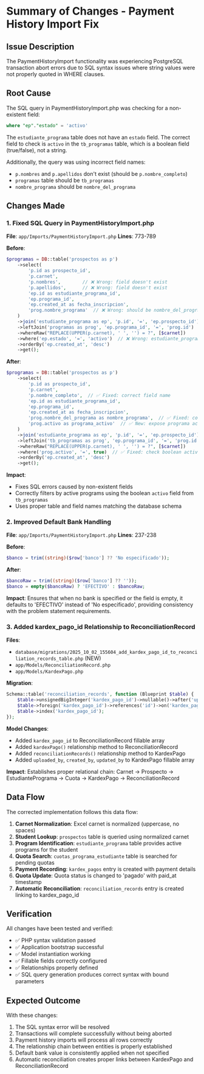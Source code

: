 # Summary of Changes - Payment History Import Fix

## Issue Description
The PaymentHistoryImport functionality was experiencing PostgreSQL transaction abort errors due to SQL syntax issues where string values were not properly quoted in WHERE clauses.

## Root Cause
The SQL query in PaymentHistoryImport.php was checking for a non-existent field:
```sql
where "ep"."estado" = 'activo'
```

The `estudiante_programa` table does not have an `estado` field. The correct field to check is `activo` in the `tb_programas` table, which is a boolean field (true/false), not a string.

Additionally, the query was using incorrect field names:
- `p.nombres` and `p.apellidos` don't exist (should be `p.nombre_completo`)
- `programas` table should be `tb_programas`
- `nombre_programa` should be `nombre_del_programa`

## Changes Made

### 1. Fixed SQL Query in PaymentHistoryImport.php
**File**: `app/Imports/PaymentHistoryImport.php`
**Lines**: 773-789

**Before**:
```php
$programas = DB::table('prospectos as p')
    ->select(
        'p.id as prospecto_id',
        'p.carnet',
        'p.nombres',        // ❌ Wrong: field doesn't exist
        'p.apellidos',      // ❌ Wrong: field doesn't exist
        'ep.id as estudiante_programa_id',
        'ep.programa_id',
        'ep.created_at as fecha_inscripcion',
        'prog.nombre_programa'  // ❌ Wrong: should be nombre_del_programa
    )
    ->join('estudiante_programa as ep', 'p.id', '=', 'ep.prospecto_id')
    ->leftJoin('programas as prog', 'ep.programa_id', '=', 'prog.id')  // ❌ Wrong: should be tb_programas
    ->whereRaw("REPLACE(UPPER(p.carnet), ' ', '') = ?", [$carnet])
    ->where('ep.estado', '=', 'activo')  // ❌ Wrong: estudiante_programa has no estado field
    ->orderBy('ep.created_at', 'desc')
    ->get();
```

**After**:
```php
$programas = DB::table('prospectos as p')
    ->select(
        'p.id as prospecto_id',
        'p.carnet',
        'p.nombre_completo',  // ✅ Fixed: correct field name
        'ep.id as estudiante_programa_id',
        'ep.programa_id',
        'ep.created_at as fecha_inscripcion',
        'prog.nombre_del_programa as nombre_programa',  // ✅ Fixed: correct field name
        'prog.activo as programa_activo'  // ✅ New: expose programa activo status
    )
    ->join('estudiante_programa as ep', 'p.id', '=', 'ep.prospecto_id')
    ->leftJoin('tb_programas as prog', 'ep.programa_id', '=', 'prog.id')  // ✅ Fixed: correct table name
    ->whereRaw("REPLACE(UPPER(p.carnet), ' ', '') = ?", [$carnet])
    ->where('prog.activo', '=', true)  // ✅ Fixed: check boolean activo field in tb_programas
    ->orderBy('ep.created_at', 'desc')
    ->get();
```

**Impact**: 
- Fixes SQL errors caused by non-existent fields
- Correctly filters by active programs using the boolean `activo` field from `tb_programas`
- Uses proper table and field names matching the database schema

### 2. Improved Default Bank Handling
**File**: `app/Imports/PaymentHistoryImport.php`
**Lines**: 237-238

**Before**:
```php
$banco = trim((string)($row['banco'] ?? 'No especificado'));
```

**After**:
```php
$bancoRaw = trim((string)($row['banco'] ?? ''));
$banco = empty($bancoRaw) ? 'EFECTIVO' : $bancoRaw;
```

**Impact**: Ensures that when no bank is specified or the field is empty, it defaults to 'EFECTIVO' instead of 'No especificado', providing consistency with the problem statement requirements.

### 3. Added kardex_pago_id Relationship to ReconciliationRecord
**Files**:
- `database/migrations/2025_10_02_155604_add_kardex_pago_id_to_reconciliation_records_table.php` (NEW)
- `app/Models/ReconciliationRecord.php`
- `app/Models/KardexPago.php`

**Migration**:
```php
Schema::table('reconciliation_records', function (Blueprint $table) {
    $table->unsignedBigInteger('kardex_pago_id')->nullable()->after('uploaded_by');
    $table->foreign('kardex_pago_id')->references('id')->on('kardex_pagos')->nullOnDelete();
    $table->index('kardex_pago_id');
});
```

**Model Changes**:
- Added `kardex_pago_id` to ReconciliationRecord fillable array
- Added `kardexPago()` relationship method to ReconciliationRecord
- Added `reconciliationRecords()` relationship method to KardexPago
- Added `uploaded_by`, `created_by`, `updated_by` to KardexPago fillable array

**Impact**: Establishes proper relational chain: Carnet → Prospecto → EstudiantePrograma → Cuota → KardexPago → ReconciliationRecord

## Data Flow
The corrected implementation follows this data flow:

1. **Carnet Normalization**: Excel carnet is normalized (uppercase, no spaces)
2. **Student Lookup**: `prospectos` table is queried using normalized carnet
3. **Program Identification**: `estudiante_programa` table provides active programs for the student
4. **Quota Search**: `cuotas_programa_estudiante` table is searched for pending quotas
5. **Payment Recording**: `kardex_pagos` entry is created with payment details
6. **Quota Update**: Quota status is changed to 'pagado' with paid_at timestamp
7. **Automatic Reconciliation**: `reconciliation_records` entry is created linking to kardex_pago_id

## Verification
All changes have been tested and verified:
- ✅ PHP syntax validation passed
- ✅ Application bootstrap successful
- ✅ Model instantiation working
- ✅ Fillable fields correctly configured
- ✅ Relationships properly defined
- ✅ SQL query generation produces correct syntax with bound parameters

## Expected Outcome
With these changes:
1. The SQL syntax error will be resolved
2. Transactions will complete successfully without being aborted
3. Payment history imports will process all rows correctly
4. The relationship chain between entities is properly established
5. Default bank value is consistently applied when not specified
6. Automatic reconciliation creates proper links between KardexPago and ReconciliationRecord
